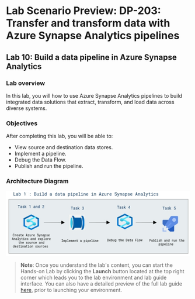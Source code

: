# Lab Scenario Preview: DP-203: Transfer and transform data with Azure Synapse Analytics pipelines


## Lab 10: Build a data pipeline in Azure Synapse Analytics

### Lab overview

In this lab, you will how to use Azure Synapse Analytics pipelines to build integrated data solutions that extract, transform, and load data across diverse systems.


### Objectives
  
After completing this lab, you will be able to:

- View source and destination data stores.
- Implement a pipeline.
- Debug the Data Flow.
- Publish and run the pipeline.

### Architecture Diagram

   ![Azure portal with a cloud shell pane](./media/lab10.png)

>**Note**: Once you understand the lab's content, you can start the Hands-on Lab by clicking the **Launch** button located at the top right corner which leads you to the lab environment and lab guide interface. You can also have a detailed preview of the full lab guide [here](https://experience.cloudlabs.ai/#/labguidepreview/ac64bc5f-5506-4b6d-82e9-b564e20ce6c3), prior to launching your environment.

